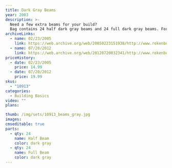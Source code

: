 ```yaml
---
title: Dark Gray Beams
year: 2003
description: >-
  Need a few extra beams for your build?
  Bag contains 24 half dark gray beams and 24 full dark gray beams. For use with any Rokenbok build. 48 piece total.
archiveLinks:
  - name: 02/23/2005
    link: https://web.archive.org/web/20050223151938/http://www.rokenbok.com/catalog/pd_bb_10913.html
  - name: 07/20/2012
    link: https://web.archive.org/web/20120720032341/http://www.rokenbok.com/estore/construction/beam-set-dark-grey
priceHistory:
  - date: 02/23/2005
    price: 14.99
  - date: 07/20/2012
    price: 19.99
skus:
  - "10913"
categories: 
  - Building Basics
video: ""
plans:

thumb: /img/sets/10913_beams_gray.jpg
images:
cmseditable: true
parts:
  - qty: 24
    name: Half Beam
    color: dark gray
  - qty: 24
    name: Full Beam
    color: dark gray
---
```

